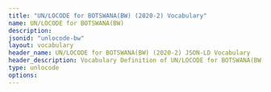 ```yaml
---
title: "UN/LOCODE for BOTSWANA(BW) (2020-2) Vocabulary"
name: UN/LOCODE for BOTSWANA(BW) 
description: 
jsonid: "unlocode-bw"
layout: vocabulary
header_name: UN/LOCODE for BOTSWANA(BW) (2020-2) JSON-LD Vocabulary
header_description: Vocabulary Definition of UN/LOCODE for BOTSWANA(BW) (2020-2) semantics in HTML format. JSON-LD format is available at [unlocode-bw.jsonld](/vocabulary/unlocode-bw.jsonld)
type: unlocode
options:
---
```

